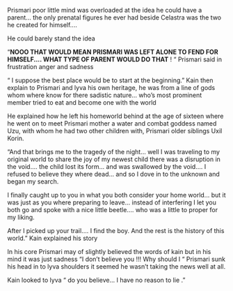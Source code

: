 Prismari poor little mind was overloaded at the idea he could have a parent... the only prenatal figures he ever had beside Celastra was the two he created for himself.... 

He could barely stand the idea 

“**NOOO THAT WOULD MEAN PRISMARI WAS LEFT ALONE TO FEND FOR HIMSELF.... WHAT TYPE OF PARENT WOULD DO THAT** ! “ Prismari said in frustration anger and sadness 


“ I suppose the best place would be to start at the beginning.” Kain then explain to Prismari and lyva his own heritage, he was from a line of gods whom where know for there sadistic nature... who’s most prominent member tried to eat and become one with the world 

He explained how he left his homeworld  behind at the age of sixteen where he went on to meet Prismari mother a water and combat goddess named Uzu, with whom he  had two other children with, Prismari older siblings  Uxil  Korin. 

“And that brings me to the tragedy of the night... well I was traveling to my original world to share the joy of my newest child there was a disruption in the void.... the child lost its form... and was swallowed by the void.... I refused to believe they where dead... and so I dove in to the unknown and began my search. 

I finally caught up to you in what you both consider your home world... but it was just as you where preparing to leave... instead of interfering I let you both go and spoke with a nice little beetle.... who was a little to proper for my liking. 

After I picked up your trail.... I find the boy. And the rest is the history of this world.” Kain explained his story 


In his core Prismari may of slightly believed the words of kain but in his mind it was just sadness  “I don’t believe you !!! Why should I  “ Prismari sunk his head in to lyva shoulders it seemed he wasn’t taking the news well at all.

Kain looked to lyva “ do you believe... I have no reason to lie .”
